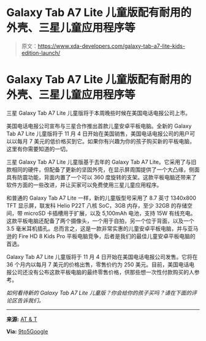 # Galaxy Tab A7 Lite 儿童版配有耐用的外壳、三星儿童应用程序等

> 原文：<https://www.xda-developers.com/galaxy-tab-a7-lite-kids-edition-launch/>

# Galaxy Tab A7 Lite 儿童版配有耐用的外壳、三星儿童应用程序等

三星 Galaxy Tab A7 Lite 儿童版将于本周晚些时候在美国电话电报公司上市。

美国电话电报公司宣布与三星合作推出首款儿童安卓平板电脑。全新的 Galaxy Tab A7 Lite 儿童版将于 11 月 4 日开始在美国销售，美国电话电报公司的用户可以以每月 7 美元的低价格买到它。如果你有兴趣为你的孩子购买新的平板电脑，这里有你需要知道的一切。

三星 Galaxy Tab A7 Lite 儿童版基于去年的 Galaxy Tab A7 Lite。它采用了与旧款相同的硬件，但配备了更新的坚固外壳，在显示屏周围提供了一个大凸缘，侧面具有防震功能，背面内置了一个可以 360 度旋转的支架。这款平板电脑还带来了软件方面的一些改进，并让买家可以免费使用三星儿童应用程序。

和普通的 Galaxy Tab A7 Lite 一样，新的儿童版型号采用了 8.7 英寸 1340x800 TFT 显示屏，联发科 Helio P22T 八核 SoC，3GB 内存，至少 32GB 的存储空间，带 microSD 卡插槽用于扩展，以及 5,100mAh 电池，支持 15W 有线充电。这款平板电脑还配备了两个摄像头，一个用于自拍，另一个位于背面，以及一个 3.5 毫米耳机插孔。总而言之，这是一款非常实惠的儿童安卓平板电脑，并与亚马逊的 Fire HD 8 Kids Pro 平板电脑竞争，后者是我们的最佳儿童安卓平板电脑的首选。

Galaxy Tab A7 Lite 儿童版将于 11 月 4 日开始在美国电话电报公司发售。它将在 36 个月内以每月 7 美元的价格出售，零售价约为 250 美元。目前，美国电话电报公司还没有公布这款平板电脑的最终零售价格，供那些想一次性付款购买的人参考。

*如何看待新的 Galaxy Tab A7 Lite 儿童版？你会给你的孩子买吗？请在下面的评论区告诉我们。*

* * *

**来源:** [AT & T](https://about.att.com/story/2022/samsung-galaxy-tab-kids-edition.html)

**Via:** [9to5Google](https://9to5google.com/2022/10/31/galaxy-tab-a7-lite-kids-edition/)
